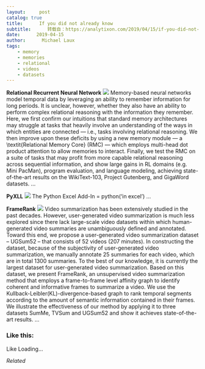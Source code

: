 ```yaml
---
layout:     post
catalog: true
title:      If you did not already know
subtitle:      转载自：https://analytixon.com/2019/04/15/if-you-did-not-already-know-701/
date:      2019-04-15
author:      Michael Laux
tags:
    - memory
    - memories
    - relational
    - videos
    - datasets
---
```


**Relational Recurrent Neural Network** ![](https://analytixon.files.wordpress.com/2015/01/google.png?w=529)
Memory-based neural networks model temporal data by leveraging an ability to remember information for long periods. It is unclear, however, whether they also have an ability to perform complex relational reasoning with the information they remember. Here, we first confirm our intuitions that standard memory architectures may struggle at tasks that heavily involve an understanding of the ways in which entities are connected — i.e., tasks involving relational reasoning. We then improve upon these deficits by using a new memory module — a \textit{Relational Memory Core} (RMC) — which employs multi-head dot product attention to allow memories to interact. Finally, we test the RMC on a suite of tasks that may profit from more capable relational reasoning across sequential information, and show large gains in RL domains (e.g. Mini PacMan), program evaluation, and language modeling, achieving state-of-the-art results on the WikiText-103, Project Gutenberg, and GigaWord datasets. … 

**PyXLL** ![](https://analytixon.files.wordpress.com/2015/01/google.png?w=529)
The Python Excel Add-In = python(‘in excel’) … 

**FrameRank** ![](https://analytixon.files.wordpress.com/2015/01/google.png?w=529)
Video summarization has been extensively studied in the past decades. However, user-generated video summarization is much less explored since there lack large-scale video datasets within which human-generated video summaries are unambiguously defined and annotated. Toward this end, we propose a user-generated video summarization dataset – UGSum52 – that consists of 52 videos (207 minutes). In constructing the dataset, because of the subjectivity of user-generated video summarization, we manually annotate 25 summaries for each video, which are in total 1300 summaries. To the best of our knowledge, it is currently the largest dataset for user-generated video summarization. Based on this dataset, we present FrameRank, an unsupervised video summarization method that employs a frame-to-frame level affinity graph to identify coherent and informative frames to summarize a video. We use the Kullback-Leibler(KL)-divergence-based graph to rank temporal segments according to the amount of semantic information contained in their frames. We illustrate the effectiveness of our method by applying it to three datasets SumMe, TVSum and UGSum52 and show it achieves state-of-the-art results. … 





### Like this:

Like Loading...


*Related*

